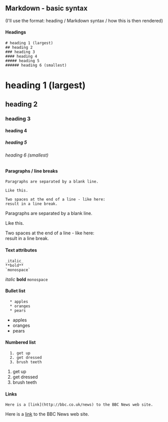 ## Markdown - basic syntax
(I'll use the format: heading / Markdown syntax / how this is then rendered)


#### Headings
```
# heading 1 (largest)
## heading 2
### heading 3
#### heading 4
##### heading 5
###### heading 6 (smallest)
```
# heading 1 (largest)
## heading 2
### heading 3
#### heading 4
##### heading 5
###### heading 6 (smallest)


#### Paragraphs / line breaks
```
Paragraphs are separated by a blank line.

Like this.

Two spaces at the end of a line - like here:  
result in a line break.
```
Paragraphs are separated by a blank line.

Like this.

Two spaces at the end of a line - like here:  
result in a line break.


#### Text attributes
```
_italic_
**bold**
`monospace`
```
_italic_
**bold**
`monospace`


#### Bullet list
```
  * apples
  * oranges
  * pears
```
  * apples
  * oranges
  * pears


#### Numbered list
```
  1. get up
  2. get dressed
  3. brush teeth
```
  1. get up
  2. get dressed
  3. brush teeth


#### Links
```
Here is a [link](http://bbc.co.uk/news) to the BBC News web site.
```
Here is a [link](http://bbc.co.uk/news) to the BBC News web site.
